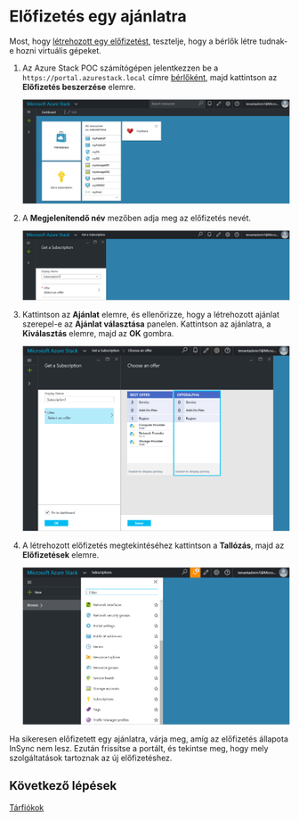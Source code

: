 <properties
    pageTitle="Előfizetés egy ajánlatra, majd egy virtuális gép létrehozása az Azure Stackben (bérlőként) | Microsoft Azure"
    description="Megtudhatja, hogy bérlőként hogyan fizethet elő egy ajánlatra, és hogyan építhet ki virtuális gépet az Azure Stack szolgáltatásban."
    services="azure-stack"
    documentationCenter=""
    authors="ErikjeMS"
    manager="byronr"
    editor=""/>

<tags
    ms.service="azure-stack"
    ms.workload="na"
    ms.tgt_pltfrm="na"
    ms.devlang="na"
    ms.topic="get-started-article"
    ms.date="08/15/2016"
    ms.author="erikje"/>


# Előfizetés egy ajánlatra

Most, hogy [létrehozott egy előfizetést](azure-stack-create-offer.md), tesztelje, hogy a bérlők létre tudnak-e hozni virtuális gépeket.

1.  Az Azure Stack POC számítógépen jelentkezzen be a `https://portal.azurestack.local` címre [bérlőként](azure-stack-connect-azure-stack.md#log-in-as-a-tenant), majd kattintson az **Előfizetés beszerzése** elemre.

    ![](media/azure-stack-subscribe-plan-provision-vm/image1.png)

2.  A **Megjelenítendő név** mezőben adja meg az előfizetés nevét.

    ![](media/azure-stack-subscribe-plan-provision-vm/image2.png)

3.  Kattintson az **Ajánlat** elemre, és ellenőrizze, hogy a létrehozott ajánlat szerepel-e az **Ajánlat választása** panelen. Kattintson az ajánlatra, a **Kiválasztás** elemre, majd az **OK** gombra.  

    ![](media/azure-stack-subscribe-plan-provision-vm/image3.png)

4.  A létrehozott előfizetés megtekintéséhez kattintson a **Tallózás**, majd az **Előfizetések** elemre.  

    ![](media/azure-stack-subscribe-plan-provision-vm/image4.png)

Ha sikeresen előfizetett egy ajánlatra, várja meg, amíg az előfizetés állapota InSync nem lesz. Ezután frissítse a portált, és tekintse meg, hogy mely szolgáltatások tartoznak az új előfizetéshez.




## Következő lépések

[Tárfiókok](azure-stack-provision-storage-account.md)



<!--HONumber=Sep16_HO3-->


